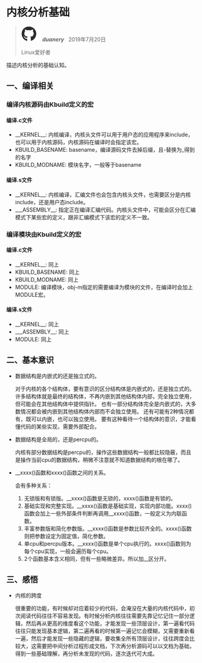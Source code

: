 # 内核分析基础

> [![40](https://github.com/duanery/picture/blob/master/github/github_black_40px.png)](https://duanery.github.io)
> &nbsp;&nbsp;
> ***duanery*** &nbsp;
> 2019年7月20日
>
> Linux爱好者

描述内核分析的基础认知。

## 一、编译相关

### 编译内核源码由Kbuild定义的宏

#### 编译.c文件
- \_\_KERNEL__: 内核编译，内核头文件可以用于用户态的应用程序来include，也可以用于内核源码，内核源码在编译时会指定该宏。
- KBUILD_BASENAME: basename，编译源码文件去掉后缀，且-替换为_得到的名字
- KBUILD_MODNAME: 模块名字，一般等于basename

#### 编译.s文件
- \_\_KERNEL\_\_: 内核编译，汇编文件也会包含内核头文件，也需要区分是内核include，还是用户态include。
- \_\__ASSEMBLY\_\_: 指定正在编译汇编代码。内核头文件中，可能会区分在汇编模式下某些宏的定义，跟非汇编模式下该宏的定义不一致。

### 编译模块由Kbuild定义的宏
#### 编译.c文件
- \_\_KERNEL\_\_: 同上
- KBUILD_BASENAME: 同上
- KBUILD_MODNAME: 同上
- MODULE: 编译模块，obj-m指定的需要编译为模块的文件，在编译时会加上MODULE宏。

#### 编译.s文件
- \_\_KERNEL\_\_:  同上
- \_\__ASSEMBLY\_\_: 同上
- MODULE: 同上

## 二、基本意识
- 数据结构是内嵌式的还是独立式的。

  对于内核的各个结构体，要有意识的区分结构体是内嵌式的，还是独立式的。许多结构体就是最终的结构体，不再内嵌到其他结构体内部，完全独立使用，但可能会在其他结构体中提供指针。 也有一部分结构体完全是内嵌式的，大多数情况都会被内嵌到其他结构体内部而不会独立使用。 还有可能有2种情况都有，既可以内嵌，也可以独立使用。  要有这种看待一个结构体的意识，才能看懂代码的某些实现，需要外部配合。

- 数据结构是全局的，还是percpu的。

  内核有部分数据结构是percpu的，操作这些数据结构一般都比较隐蔽，而且是操作当前cpu的数据结构，稍微不注意就不知道数据结构的根在哪了。
  
- \_\_xxxx()函数和xxxx()函数之间的关系。

  会有多种关系：
  1. 无锁版和有锁版。\_\_xxxx()函数是无锁的，xxxx()函数是有锁的。
  2. 基础实现和完整实现。\_\_xxxx()函数是基础实现，实现内部功能。xxxx()函数会加上一些外部条件判断再调用\_\_xxxx()函数，一般定义为内联函数。
  3. 丰富参数版和简化参数版。\_\_xxxx()函数是参数比较齐全的。xxxx()函数则把参数设定为固定值，简化参数。
  4. 单cpu和percpu版本。\_\_xxxx()函数是单个cpu执行的。xxxx()函数则为每个cpu实现，一般会遍历每个cpu。
  5. 2个函数基本含义相同，但有一些略微差异。所以加\_\_区分开。

## 三、感悟

- 内核的跨度

  很重要的功能，有时候却对应着较少的代码，会淹没在大量的内核代码中，初次阅读代码往往不容易发现。有时候分析内核往往需要先靠记忆记住一部分逻辑，然后再从更高的维度看这个功能，才能发现一些顶层设计，第一遍看代码往往只能发现基本逻辑，第二遍再看的时候第一遍记忆会模糊，又需要重新看一遍，然后才能发现一些隐藏的逻辑，要收集全所有顶层设计，往往跨度会比较大，这需要把中间分析过程形成文档，下次再分析源码可以以文档为基础，得到一些基础理解，再分析未发现的代码，逐次迭代可大成。
